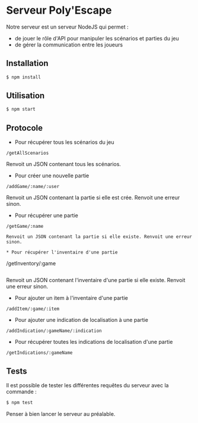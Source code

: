 # Serveur Poly'Escape
Notre serveur est un serveur NodeJS qui permet :
* de jouer le rôle d'API pour manipuler les scénarios et parties du jeu
* de gérer la communication entre les joueurs

## Installation

```bash
$ npm install
```

## Utilisation

```bash
$ npm start
```

## Protocole

* Pour récupérer tous les scénarios du jeu
```
/getAllScenarios
```
Renvoit un JSON contenant tous les scénarios.

* Pour créer une nouvelle partie
```
/addGame/:name/:user
```
Renvoit un JSON contenant la partie si elle est crée. Renvoit une erreur sinon.

* Pour récupérer une partie
```
/getGame/:name
```
```
Renvoit un JSON contenant la partie si elle existe. Renvoit une erreur sinon.

* Pour récupérer l'inventaire d'une partie
```
/getInventory/:game
```
```
Renvoit un JSON contenant l'inventaire d'une partie si elle existe. Renvoit une erreur sinon.

* Pour ajouter un item à l'inventaire d'une partie
```
/addItem/:game/:item
```

* Pour ajouter une indication de localisation à une partie
```
/addIndication/:gameName/:indication
```

* Pour récupérer toutes les indications de localisation d'une partie
```
/getIndications/:gameName
```


## Tests
Il est possible de tester les différentes requêtes du serveur avec la commande :

```bash
$ npm test
```

Penser à bien lancer le serveur au préalable.